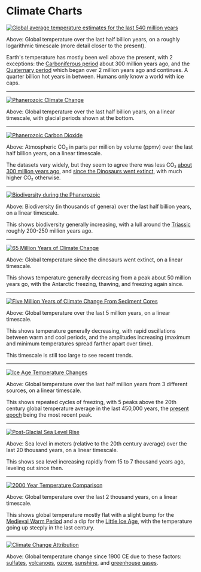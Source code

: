 # Climate Charts

[![Global average temperature estimates for the last 540 million years](img/All_palaeotemps.svg)](https://commons.wikimedia.org/wiki/File:All_palaeotemps.svg)

Above: Global temperature over the last half billion years, on a roughly
logarithmic timescale (more detail closer to the present).

Earth's temperature has mostly been well above the present, with 2 exceptions:
the [Carboniferous period](https://en.wikipedia.org/wiki/Carboniferous) about
300 million years ago, and the [Quaternary
period](https://en.wikipedia.org/wiki/Quaternary) which began over 2 million
years ago and continues. A quarter billion hot years in between. Humans only
know a world with ice caps.

---

[![Phanerozoic Climate Change](img/Phanerozoic_Climate_Change.svg)](https://commons.wikimedia.org/wiki/File:Phanerozoic_Climate_Change.svg)

Above: Global temperature over the last half billion years, on a linear
timescale, with glacial periods shown at the bottom.

---

[![Phanerozoic Carbon Dioxide](img/Phanerozoic_Carbon_Dioxide.png)](https://commons.wikimedia.org/wiki/File:Phanerozoic_Carbon_Dioxide.png)

Above: Atmospheric CO₂ in parts per million by volume (ppmv) over the last half
billion years, on a linear timescale.

The datasets vary widely, but they seem to agree there was less CO₂ [about 300
million years ago](https://en.wikipedia.org/wiki/Carboniferous), and [since the
Dinosaurs went extinct](https://en.wikipedia.org/wiki/Cenozoic), with much
higher CO₂ otherwise.

---

[![Biodiversity during the Phanerozoic](img/Phanerozoic_Biodiversity.svg)](https://commons.wikimedia.org/wiki/File:Phanerozoic_Biodiversity.svg)

Above: Biodiversity (in thousands of genera) over the last half billion years,
on a linear timescale.

This shows biodiversity generally increasing, with a lull around the
[Triassic](https://en.wikipedia.org/wiki/Triassic) roughly 200-250 million
years ago.

---

[![65 Million Years of Climate Change](img/65_Myr_Climate_Change.png)](https://commons.wikimedia.org/wiki/File:65_Myr_Climate_Change.png)

Above: Global temperature since the dinosaurs went extinct, on a linear
timescale.

This shows temperature generally decreasing from a peak about 50 million years
go, with the Antarctic freezing, thawing, and freezing again since.

---

[![Five Million Years of Climate Change From Sediment Cores](img/Five_Myr_Climate_Change.svg)](https://en.wikipedia.org/wiki/File:Five_Myr_Climate_Change.svg)

Above: Global temperature over the last 5 million years, on a linear timescale.

This shows temperature generally decreasing, with rapid oscillations between
warm and cool periods, and the amplitudes increasing (maximum and minimum
temperatures spread farther apart over time).

This timescale is still too large to see recent trends.

---

[![Ice Age Temperature Changes](img/Ice_Age_Temperature.png)](https://commons.wikimedia.org/wiki/File:Ice_Age_Temperature.png)

Above: Global temperature over the last half million years from 3 different
sources, on a linear timescale.

This shows repeated cycles of freezing, with 5 peaks above the 20th century
global temperature average in the last 450,000 years, the [present
epoch](https://en.wikipedia.org/wiki/Holocene) being the most recent peak.

---

[![Post-Glacial Sea Level Rise](img/Post-Glacial_Sea_Level.png)](https://commons.wikimedia.org/wiki/File:Post-Glacial_Sea_Level.png)

Above: Sea level in meters (relative to the 20th century average) over the last
20 thousand years, on a linear timescale.

This shows sea level increasing rapidly from 15 to 7 thousand years ago,
leveling out since then.

---

[![2000 Year Temperature Comparison](img/2000_Year_Temperature_Comparison.png)](https://commons.wikimedia.org/wiki/File:2000_Year_Temperature_Comparison.png)

Above: Global temperature over the last 2 thousand years, on a linear
timescale.

This shows global temperature mostly flat with a slight bump for the [Medieval
Warm Period](https://en.wikipedia.org/wiki/Medieval_Warm_Period) and a dip for
the [Little Ice Age](https://en.wikipedia.org/wiki/Little_Ice_Age), with the
temperature going up steeply in the last century.

---

[![Climate Change Attribution](img/Climate_Change_Attribution.png)](https://commons.wikimedia.org/wiki/File:Climate_Change_Attribution.png)

Above: Global temperature change since 1900 CE due to these factors:
[sulfates](https://en.wikipedia.org/wiki/Stratospheric_sulfur_aerosols),
[volcanoes](https://en.wikipedia.org/wiki/Timeline_of_volcanism_on_Earth),
[ozone](https://en.wikipedia.org/wiki/Ozone_layer),
[sunshine](https://en.wikipedia.org/wiki/Milankovitch_cycles), and
[greenhouse gases](https://en.wikipedia.org/wiki/Greenhouse_gas).
